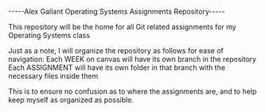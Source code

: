 -----Alex Gallant Operating Systems Assignments Repository-----

This repository will be the home for all Git related assignments for my Operating Systems class

Just as a note, I will organize the repository as follows for ease of navigation:
Each WEEK on canvas will have its own branch in the repository
Each ASSIGNMENT will have its own folder in that branch with the necessary files inside them

This is to ensure no confusion as to where the assignments are, and to help keep myself as organized as possible.